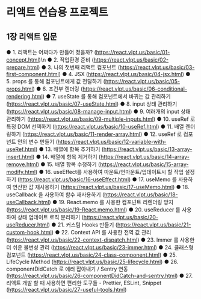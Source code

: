 # 리액트 연습용 프로젝트

## 1장 리액트 입문
  ● 1. 리액트는 어쩌다가 만들어 졌을까? (https://react.vlpt.us/basic/01-concept.html)\n
  ● 2. 작업환경 준비 (https://react.vlpt.us/basic/02-prepare.html)
  ● 3. 나의 첫번째 리액트 컴포넌트 (https://react.vlpt.us/basic/03-first-component.html)
  ● 4. JSX (https://react.vlpt.us/basic/04-jsx.html)
  ● 5. props 를 통해 컴포넌트에게 값 전달하기 (https://react.vlpt.us/basic/05-props.html)
  ● 6. 조건부 렌더링 (https://react.vlpt.us/basic/06-conditional-rendering.html)
  ● 7. useState 를 통해 컴포넌트에서 바뀌는 값 관리하기 (https://react.vlpt.us/basic/07-useState.html)
  ● 8. input 상태 관리하기 (https://react.vlpt.us/basic/08-manage-input.html)
  ● 9. 여러개의 input 상태 관리하기 (https://react.vlpt.us/basic/09-multiple-inputs.html)
  ● 10. useRef 로 특정 DOM 선택하기 (https://react.vlpt.us/basic/10-useRef.html)
  ● 11. 배열 렌더링하기 (https://react.vlpt.us/basic/11-render-array.html)
  ● 12. useRef 로 컴포넌트 안의 변수 만들기 (https://react.vlpt.us/basic/12-variable-with-useRef.html)
  ● 13. 배열에 항목 추가하기 (https://react.vlpt.us/basic/13-array-insert.html)
  ● 14. 배열에 항목 제거하기 (https://react.vlpt.us/basic/14-array-remove.html)
  ● 15. 배열 항목 수정하기 (https://react.vlpt.us/basic/15-array-modify.html)
  ● 16. useEffect를 사용하여 마운트/언마운트/업데이트시 할 작업 설정하기 (https://react.vlpt.us/basic/16-useEffect.html)
  ● 17. useMemo 를 사용하여 연산한 값 재사용하기 (https://react.vlpt.us/basic/17-useMemo.html)
  ● 18. useCallback 을 사용하여 함수 재사용하기 (https://react.vlpt.us/basic/18-useCallback.html)
  ● 19. React.memo 를 사용한 컴포넌트 리렌더링 방지 (https://react.vlpt.us/basic/19-React.memo.html)
  ● 20. useReducer 를 사용하여 상태 업데이트 로직 분리하기 (https://react.vlpt.us/basic/20-useReducer.html)
  ● 21. 커스텀 Hooks 만들기 (https://react.vlpt.us/basic/21-custom-hook.html)
  ● 22. Context API 를 사용한 전역 값 관리 (https://react.vlpt.us/basic/22-context-dispatch.html)
  ● 23. Immer 를 사용한 더 쉬운 불변성 관리 (https://react.vlpt.us/basic/23-immer.html)
  ● 24. 클래스형 컴포넌트 (https://react.vlpt.us/basic/24-class-component.html)
  ● 25. LifeCycle Method (https://react.vlpt.us/basic/25-lifecycle.html)
  ● 26. componentDidCatch 로 에러 잡아내기 / Sentry 연동 (https://react.vlpt.us/basic/26-componentDidCatch-and-sentry.html)
  ● 27. 리액트 개발 할 때 사용하면 편리한 도구들 - Prettier, ESLint, Snippet (https://react.vlpt.us/basic/27-useful-tools.html)
 
  
